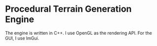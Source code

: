 # Procedural Terrain Generation Engine

The engine is written in C++. I use OpenGL as the rendering API. For the GUI, I use ImGui. 
